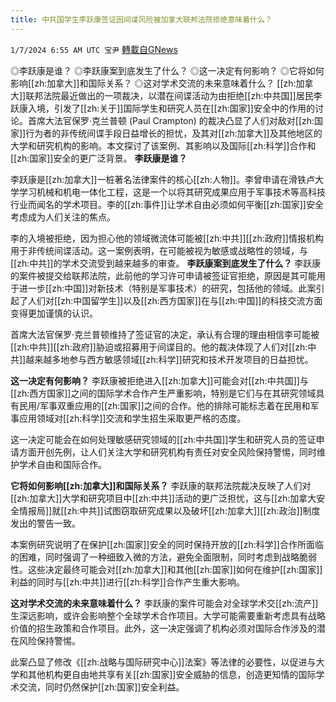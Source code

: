 ```yaml
---
title: 中共国学生李跃康签证因间谍风险被加拿大联邦法院拒绝意味着什么？
---
```

`1/7/2024 6:55 AM UTC 宝尹` [轉載自GNews](https://gnews.org/articles/2192812)

◎李跃康是谁？ 
◎李跃康案到底发生了什么？
◎这一决定有何影响？ 
◎它将如何影响[[zh:加拿大]]和国际关系？
◎这对学术交流的未来意味着什么？
[[zh:加拿大]]联邦法院最近做出的一项裁决，以潜在间谍活动为由拒绝[[zh:中共国]]居民李跃康入境，引发了[[zh:关于]]国际学生和研究人员在[[zh:国家]]安全中的作用的讨论。首席大法官保罗·克兰普顿 (Paul Crampton) 的裁决凸显了人们对敌对[[zh:国家]]行为者的非传统间谍手段日益增长的担忧，及其对[[zh:加拿大]]及其他地区的大学和研究机构的影响。本文探讨了该案例、其影响以及国际[[zh:科学]]合作和[[zh:国家]]安全的更广泛背景。
**李跃康是谁？**

李跃康是[[zh:加拿大]]一桩著名法律案件的核心[[zh:人物]]。李曾申请在滑铁卢大学学习机械和机电一体化工程，这是一个以将其研究成果应用于军事技术等高科技行业而闻名的学术项目。李的[[zh:事件]]让学术自由必须如何平衡[[zh:国家]]安全考虑成为人们关注的焦点。

李的入境被拒绝，因为担心他的领域微流体可能被[[zh:中共]][[zh:政府]]情报机构用于非传统间谍活动。这一案例表明，在可能被视为敏感或战略性的领域，与[[zh:中共]]的学术交流受到越来越多的审查。
**李跃康案到底发生了什么？**
李跃康的案件被提交给联邦法院，此前他的学习许可申请被签证官拒绝，原因是其可能用于进一步[[zh:中国]]对新技术（特别是军事技术）的研究，包括他的领域。此案引起了人们对[[zh:中国留学生]]以及[[zh:西方国家]]在与[[zh:中国]]的科技交流方面变得更加谨慎的认识。

首席大法官保罗·克兰普顿维持了签证官的决定，承认有合理的理由相信李可能被[[zh:中共]][[zh:政府]]胁迫或招募用于间谍目的。他的裁决体现了人们对[[zh:中共]]越来越多地参与西方敏感领域[[zh:科学]]研究和技术开发项目的日益担忧。

**这一决定有何影响？**
李跃康被拒绝进入[[zh:加拿大]]可能会对[[zh:中共国]]与[[zh:西方国家]]之间的国际学术合作产生严重影响，特别是它们与在其研究领域具有民用/军事双重应用的[[zh:国家]]之间的合作。他的排除可能标志着在民用和军事应用领域对[[zh:科学]]交流和学生招生采取更严格的态度。

这一决定可能会在如何处理敏感研究领域的[[zh:中共国]]学生和研究人员的签证申请方面开创先例，让人们关注大学和研究机构有责任对安全风险保持警惕，同时维护学术自由和国际合作。

**它将如何影响[[zh:加拿大]]和国际关系？**
李跃康的联邦法院裁决反映了人们对[[zh:加拿大]]大学和研究项目中[[zh:中共]]活动的更广泛担忧，这与[[zh:加拿大安全情报局]]就[[zh:中共]]试图窃取研究成果以及破坏[[zh:加拿大]][[zh:政治]]制度发出的警告一致。

本案例研究说明了在保护[[zh:国家]]安全的同时保持开放的[[zh:科学]]合作所面临的困难，同时强调了一种细致入微的方法，避免全面限制，同时考虑到战略脆弱性。这些决定最终可能会对[[zh:加拿大]]和其他[[zh:国家]]如何在维护[[zh:国家]]利益的同时与[[zh:中共]]进行[[zh:科学]]合作产生重大影响。

**这对学术交流的未来意味着什么？**
李跃康的案件可能会对全球学术交[[zh:流产]]生深远影响，或许会影响整个全球学术合作项目。大学可能需要重新考虑具有战略价值的招生政策和合作项目。此外，这一决定强调了机构必须对国际合作涉及的潜在风险保持警惕。

此案凸显了修改《[[zh:战略与国际研究中心]]法案》等法律的必要性，以促进与大学和其他机构更自由地共享有关[[zh:国家]]安全威胁的信息，创造更知情的国际学术交流，同时仍然保护[[zh:国家]]安全利益。





